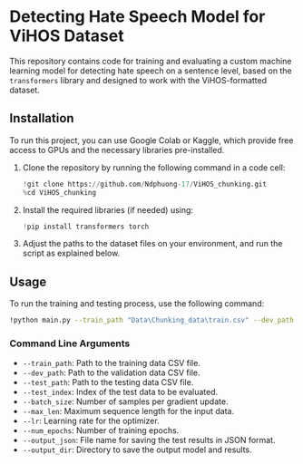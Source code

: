 # Detecting Hate Speech Model for ViHOS Dataset

This repository contains code for training and evaluating a custom machine learning model for detecting hate speech on a sentence level, based on the `transformers` library and designed to work with the ViHOS-formatted dataset.


## Installation

To run this project, you can use Google Colab or Kaggle, which provide free access to GPUs and the necessary libraries pre-installed.


1. Clone the repository by running the following command in a code cell:
   ```python
   !git clone https://github.com/Ndphuong-17/ViHOS_chunking.git
   %cd ViHOS_chunking
   ```

2. Install the required libraries (if needed) using:
   ```python
   !pip install transformers torch
   ```

3. Adjust the paths to the dataset files on your environment, and run the script as explained below.

## Usage

To run the training and testing process, use the following command:

```bash
!python main.py --train_path "Data\Chunking_data\train.csv" --dev_path "Data\Chunking_data\dev.csv" --test_path "Data\Chunking_data\test.csv" --batch_size 64 --max_len 128 --lr 5e-6 --num_epochs 2 --output_json "test_results.json" --output_dir "output"
```

### Command Line Arguments

- `--train_path`: Path to the training data CSV file.
- `--dev_path`: Path to the validation data CSV file.
- `--test_path`: Path to the testing data CSV file.
- `--test_index`: Index of the test data to be evaluated.
- `--batch_size`: Number of samples per gradient update.
- `--max_len`: Maximum sequence length for the input data.
- `--lr`: Learning rate for the optimizer.
- `--num_epochs`: Number of training epochs.
- `--output_json`: File name for saving the test results in JSON format.
- `--output_dir`: Directory to save the output model and results.

